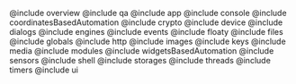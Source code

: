 @include overview
@include qa
@include app
@include console
@include coordinatesBasedAutomation
@include crypto
@include device
@include dialogs
@include engines
@include events
@include floaty
@include files
@include globals
@include http
@include images
@include keys
@include media
@include modules
@include widgetsBasedAutomation
@include sensors
@include shell
@include storages
@include threads
@include timers
@include ui